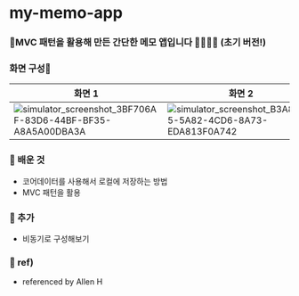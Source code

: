 # my-memo-app
### MVC 패턴을 활용해 만든 간단한 메모 앱입니다 🧡💚💙💜 (초기 버전!)

### 화면 구성📱
|화면 1|화면 2|화면 3|
|---|---|---|
|![simulator_screenshot_3BF706AF-83D6-44BF-BF35-A8A5A00DBA3A](https://github.com/hyung6370/my-memo-app/assets/81064963/9028ecf2-de44-48f2-a7e7-26d6b7f2c0bb)|![simulator_screenshot_B3A84BD5-5A82-4CD6-8A73-EDA813F0A742](https://github.com/hyung6370/my-memo-app/assets/81064963/bea2c3d2-9867-4a20-a772-f9b421b98c52)|![simulator_screenshot_3C2DC927-EA40-4F91-BE5E-91A6CFED4B8B](https://github.com/hyung6370/my-memo-app/assets/81064963/fdffc3c2-d26a-4414-abae-b95ac80a4335)|

### 📌 배운 것
- 코어데이터를 사용해서 로컬에 저장하는 방법
- MVC 패턴을 활용

### 📌 추가
- 비동기로 구성해보기

### 📄 ref)
- referenced by Allen H
